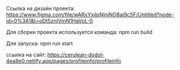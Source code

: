 Cсылка на дизайн проекта: https://www.figma.com/file/wARxYxilpNjnjNO8ai9c5F/Untitled?node-id=0%3A1&t=oDt5znIVmN1HaVoL-0

Для сборки проекта используется команда: npm run build

Для запуска: npm run start

ссылка на сайт: https://cerulean-dodol-4ea8e0.netlify.app/pages/profileinfo/profileinfo